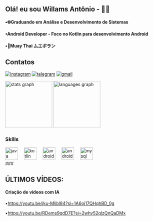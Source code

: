 ## Olá! eu sou  Willams Antônio - 👨‍💻
#### •🌐Graduando em Análise e Desenvolvimento de Sistemas
#### •Android Developer - Foco no Kotlin para desenvolvimento Android
#### •🥊Muay Thai ムエボラン



## Contatos
[![instagram](https://img.shields.io/badge/Instagram-E4405F?style=for-the-badge&logo=instagram&logoColor=white)](https://www.instagram.com/willams_antoni0/)
[![telegram](https://img.shields.io/badge/Telegram-2CA5E0?style=for-the-badge&logo=telegram&logoColor=white)](https://t.me/+5581993575384)
[![gmail](https://img.shields.io/badge/Gmail-D14836?style=for-the-badge&logo=gmail&logoColor=white)](mailto:willamss547@gmail.com)

<div align="left">
  <img src="https://github-readme-stats.vercel.app/api?username=WillamsAntoni0&hide_title=false&hide_rank=false&show_icons=true&include_all_commits=true&count_private=true&disable_animations=false&theme=highcontrast&locale=en&hide_border=false&order=1" height="150" alt="stats graph"  />
  <img src="https://github-readme-stats.vercel.app/api/top-langs?username=WillamsAntoni0&locale=en&hide_title=false&layout=compact&card_width=320&langs_count=5&theme=highcontrast&hide_border=false&order=2" height="150" alt="languages graph"  />
</div>

### Skills

<div align="left">
  <img src="https://cdn.jsdelivr.net/gh/devicons/devicon/icons/java/java-original.svg" height="40" alt="java logo"  />
  <img width="12" />
  <img src="https://cdn.jsdelivr.net/gh/devicons/devicon/icons/kotlin/kotlin-original.svg" height="40" alt="kotlin logo"  />
  <img width="12" />
  <img src="https://cdn.jsdelivr.net/gh/devicons/devicon/icons/androidstudio/androidstudio-original.svg" height="40" alt="androidstudio logo"  />
  <img width="12" />
  <img src="https://cdn.jsdelivr.net/gh/devicons/devicon/icons/android/android-original.svg" height="40" alt="android logo"  />
  <img width="12" />
  <img src="https://cdn.jsdelivr.net/gh/devicons/devicon/icons/mysql/mysql-original.svg" height="40" alt="mysql logo"  />
</div>
###



## ÚLTIMOS VÍDEOS:
#### Criação de vídeos com IA
•https://youtu.be/jku-Mlibl84?si=1A6oj17QHqhBD_0g

•https://youtu.be/RDems9qdD7E?si=2whv52qlzQnQaDMx


